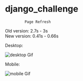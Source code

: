 # django_challenge
             Page Refresh   
Old version: 2.7s    - 3s          
New version: 0.41s   - 0.66s            



Desktop:

![desktop Gif](https://github.com/ovedaydin/django_chal/blob/98096b1365b3d4b8653053a34862eff2a98cefdb/desktop.gif)




Mobile:



![mobile Gif](https://github.com/ovedaydin/django_chal/blob/1a3665aec14337030ee4b270d152bdcf28f02beb/mobile.gif)
